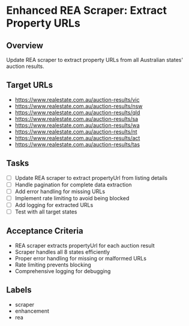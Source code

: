 # Enhanced REA Scraper: Extract Property URLs

## Overview
Update REA scraper to extract property URLs from all Australian states' auction results.

## Target URLs
- https://www.realestate.com.au/auction-results/vic
- https://www.realestate.com.au/auction-results/nsw
- https://www.realestate.com.au/auction-results/qld
- https://www.realestate.com.au/auction-results/sa
- https://www.realestate.com.au/auction-results/wa
- https://www.realestate.com.au/auction-results/nt
- https://www.realestate.com.au/auction-results/act
- https://www.realestate.com.au/auction-results/tas

## Tasks
- [ ] Update REA scraper to extract propertyUrl from listing details
- [ ] Handle pagination for complete data extraction
- [ ] Add error handling for missing URLs
- [ ] Implement rate limiting to avoid being blocked
- [ ] Add logging for extracted URLs
- [ ] Test with all target states

## Acceptance Criteria
- REA scraper extracts propertyUrl for each auction result
- Scraper handles all 8 states efficiently
- Proper error handling for missing or malformed URLs
- Rate limiting prevents blocking
- Comprehensive logging for debugging

## Labels
- scraper
- enhancement
- rea